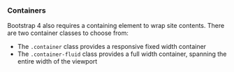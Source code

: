 
### **Containers**

Bootstrap 4 also requires a containing element to wrap site contents.
There are two container classes to choose from:
- The `.container` class provides a responsive fixed width container
- The `.container-fluid` class provides a full width container, spanning the entire width of the viewport